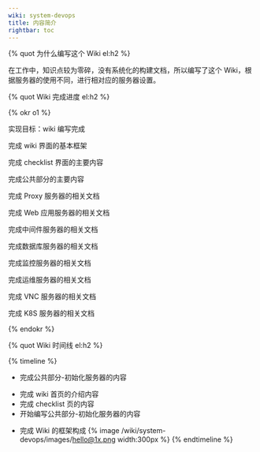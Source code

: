 ```yaml
---
wiki: system-devops
title: 内容简介
rightbar: toc
---
```


{% quot 为什么编写这个 Wiki el:h2 %}

在工作中，知识点较为零碎，没有系统化的构建文档，所以编写了这个 Wiki，根据服务器的使用不同，进行相对应的服务器设置。

{% quot Wiki 完成进度 el:h2 %}

{% okr o1 %}

实现目标：wiki 编写完成

<!-- okr kr1 percent:1 -->
完成 wiki 界面的基本框架

<!-- okr kr2 percent:1 -->
完成 checklist 界面的主要内容

<!-- okr kr3 percent:0.95 -->
完成公共部分的主要内容

<!-- okr kr4 status:unfinished -->
完成 Proxy 服务器的相关文档

<!-- okr kr5 status:unfinished -->
完成 Web 应用服务器的相关文档

<!-- okr kr6 status:unfinished -->
完成中间件服务器的相关文档

<!-- okr kr7 status:unfinished -->
完成数据库服务器的相关文档

<!-- okr kr8 status:unfinished -->
完成监控服务器的相关文档

<!-- okr kr9 status:unfinished -->
完成运维服务器的相关文档

<!-- okr krX status:unfinished -->
完成 VNC 服务器的相关文档

<!-- okr krXI status:unfinished -->
完成 K8S 服务器的相关文档

{% endokr %}

{% quot Wiki 时间线 el:h2 %}

{% timeline %}
<!-- node 2024 年 07 月 30 日 -->
- 完成公共部分-初始化服务器的内容
<!-- node 2024 年 07 月 20 日 -->
- 完成 wiki 首页的介绍内容
- 完成 checklist 页的内容
- 开始编写公共部分-初始化服务器的内容
<!-- node 2024 年 07 月 19 日 -->
- 完成 Wiki 的框架构成
{% image /wiki/system-devops/images/hello@1x.png width:300px %}
{% endtimeline %}
